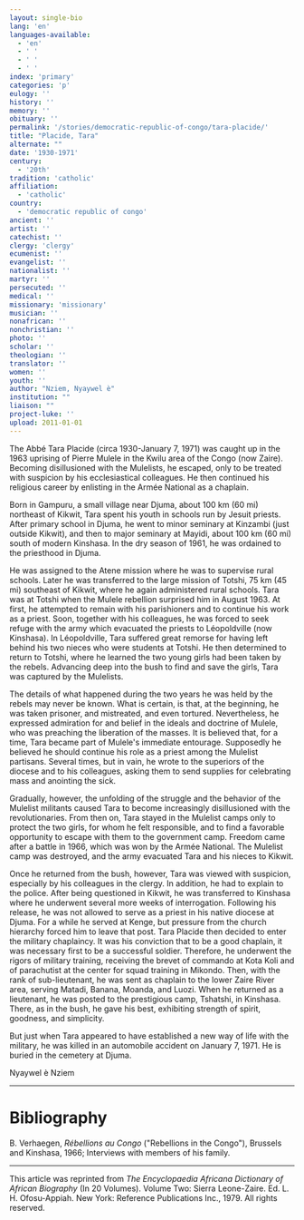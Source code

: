 ```yaml
---
layout: single-bio
lang: 'en'
languages-available:
  - 'en'
  - ' '
  - ' '
  - ' '
index: 'primary'
categories: 'p'
eulogy: ''
history: ''
memory: ''
obituary: ''
permalink: '/stories/democratic-republic-of-congo/tara-placide/'
title: "Placide, Tara"
alternate: ""
date: '1930-1971'
century:
  - '20th'
tradition: 'catholic'
affiliation:
  - 'catholic'
country:
  - 'democratic republic of congo'
ancient: ''
artist: ''
catechist: ''
clergy: 'clergy'
ecumenist: ''
evangelist: ''
nationalist: ''
martyr: ''
persecuted: ''
medical: ''
missionary: 'missionary'
musician: ''
nonafrican: ''
nonchristian: ''
photo: ''
scholar: ''
theologian: ''
translator: ''
women: ''
youth: ''
author: "Nziem, Nyaywel è"
institution: ""
liaison: ""
project-luke: ''
upload: 2011-01-01
---
```




The Abbé Tara Placide (circa 1930-January 7, 1971) was caught up in the 1963 uprising of Pierre Mulele in the Kwilu area of the Congo (now Zaire). Becoming disillusioned with the Mulelists, he escaped, only to be treated with suspicion by his ecclesiastical colleagues. He then continued his religious career by enlisting in the Armée National as a chaplain.

Born in Gampuru, a small village near Djuma, about 100 km (60 mi) northeast of Kikwit, Tara spent his youth in schools run by Jesuit priests. After primary school in Djuma, he went to minor seminary at Kinzambi (just outside Kikwit), and then to major seminary at Mayidi, about 100 km (60 mi) south of modern Kinshasa. In the dry season of 1961, he was ordained to the priesthood in Djuma.

He was assigned to the Atene mission where he was to supervise rural schools. Later he was transferred to the large mission of Totshi, 75 km (45 mi) southeast of Kikwit, where he again administered rural schools. Tara was at Totshi when the Mulele rebellion surprised him in August 1963. At first, he attempted to remain with his parishioners and to continue his work as a priest. Soon, together with his colleagues, he was forced to seek refuge with the army which evacuated the priests to Léopoldville (now Kinshasa). In Léopoldville, Tara suffered great remorse for having left behind his two nieces who were students at Totshi. He then determined to return to Totshi, where he learned the two young girls had been taken by the rebels. Advancing deep into the bush to find and save the girls, Tara was captured by the Mulelists.

The details of what happened during the two years he was held by the rebels may never be known. What is certain, is that, at the beginning, he was taken prisoner, and mistreated, and even tortured. Nevertheless, he expressed admiration for and belief in the ideals and doctrine of Mulele, who was preaching the liberation of the masses. It is believed that, for a time, Tara became part of Mulele's immediate entourage. Supposedly he believed he should continue his role as a priest among the Mulelist partisans. Several times, but in vain, he wrote to the superiors of the diocese and to his colleagues, asking them to send supplies for celebrating mass and anointing the sick.

Gradually, however, the unfolding of the struggle and the behavior of the Mulelist militants caused Tara to become increasingly disillusioned with the revolutionaries. From then on, Tara stayed in the Mulelist camps only to protect the two girls, for whom he felt responsible, and to find a favorable opportunity to escape with them to the government camp. Freedom came after a battle in 1966, which was won by the Armée National. The Mulelist camp was destroyed, and the army evacuated Tara and his nieces to Kikwit.

Once he returned from the bush, however, Tara was viewed with suspicion, especially by his colleagues in the clergy. In addition, he had to explain to the police. After being questioned in Kikwit, he was transferred to Kinshasa where he underwent several more weeks of interrogation. Following his release, he was not allowed to serve as a priest in his native diocese at Djuma. For a while he served at Kenge, but pressure from the church hierarchy forced him to leave that post.
Tara Placide then decided to enter the military chaplaincy. It was his conviction that to be a good chaplain, it was necessary first to be a successful soldier. Therefore, he underwent the rigors of military training, receiving the brevet of commando at Kota Koli and of parachutist at the center for squad training in Mikondo. Then, with the rank of sub-lieutenant, he was sent as chaplain to the lower Zaire River area, serving Matadi, Banana, Moanda, and Luozi. When he returned as a lieutenant, he was posted to the prestigious camp, Tshatshi, in Kinshasa. There, as in the bush, he gave his best, exhibiting strength of spirit, goodness, and simplicity.

But just when Tara appeared to have established a new way of life with the military, he was killed in an automobile accident on January 7, 1971. He is buried in the cemetery at Djuma.

Nyaywel è Nziem

---

# Bibliography

B. Verhaegen, *Rébellions au Congo* ("Rebellions in the Congo"), Brussels and Kinshasa, 1966; Interviews with members of his family.

---

This article was reprinted from *The Encyclopaedia Africana Dictionary of African Biography* (In 20 Volumes). Volume Two: Sierra Leone-Zaire. Ed. L. H. Ofosu-Appiah. New York: Reference Publications Inc., 1979.  All rights reserved.
